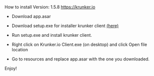 How to install
Version: 1.5.8 https://krunker.io

- Download app.asar

- Download setup.exe for installer krunker client <a href="https://client.krunker.io/setup.exe">(here)</a>

- Run setup.exe and install krunker client.

- Right click on Krunker.io Client.exe (on desktop) and click Open file location

- Go to resources and replace app.asar with the one you downloaded.

Enjoy! 
